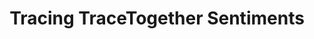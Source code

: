---
title: Tracing TraceTogether Sentiments
description: "A dataviz essay exploring Facebook reactions to TraceTogether news articles."
tag: [datascience, dataviz, projects]
redirect_to: https://vnck.xyz/tracing-tracetogether-sentiment/
reading_time: 14
---